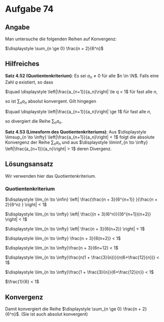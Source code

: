 # Aufgabe 74
## Angabe

Man untersuche die folgenden Reihen auf Konvergenz: 

$\displaystyle \sum_{n \ge 0} \frac{n + 2}{6^n}$

## Hilfreiches

**Satz 4.52 (Quotientenkriterium)**:
Es sei $a_n \neq 0$ für alle $n \in \N$. Falls eine Zahl $q$ existiert, so dass

$\quad \displaystyle \left|\frac{a_{n+1}}{a_n}\right| \le q < 1$ für fast alle $n$,

so ist $\sum_n a_n$ absolut konvergent. Gilt hingegen

$\quad \displaystyle \left|\frac{a_{n+1}}{a_n}\right| \ge 1$ für fast alle $n$,

so divergiert die Reihe $\sum_n a_n$.

**Satz 4.53 (Limesform des Quotientenkriteriums)**:
Aus $\displaystyle \limsup_{n \to \infty} \left|\frac{a_{n+1}}{a_n}\right| < 1$ folgt die absolute Konvergenz der Reihe $\displaystyle \sum_n a_n$ und aus $\displaystyle \liminf_{n \to \infty} \left|\frac{a_{n+1}}{a_n}\right| > 1$ deren Divergenz.

## Lösungsansatz

Wir verwenden hier das Quotientenkriterium.

### Quotientenkriterium

$\displaystyle \lim_{n \to \infin} \left| \frac{\frac{n + 3}{6^{n+1}} }{\frac{n + 2}{6^n} } \right| < 1$

$\displaystyle \lim_{n \to \infty} \left| \frac{(n + 3)(6^n)}{(6^{n+1})(n+2)} \right| < 1$

$\displaystyle \lim_{n \to \infty} \left| \frac{n + 3}{6(n+2)} \right| < 1$

$\displaystyle \lim_{n \to \infty} \frac{n + 3}{6(n+2)} < 1$

$\displaystyle \lim_{n \to \infty}\frac{n + 3}{6n+12} < 1$

$\displaystyle \lim_{n \to \infty}\frac{n(1 + \frac{3}{n})}{n(6+\frac{12}{n})} < 1$

$\displaystyle \lim_{n \to \infty}\frac{1 + \frac{3}{n}}{6+\frac{12}{n}} < 1$

$\frac{1}{6} < 1$

## Konvergenz

Damit konvergiert die Reihe $\displaystyle \sum_{n \ge 0} \frac{n + 2}{6^n}$. (Sie ist auch absolut konvergent)